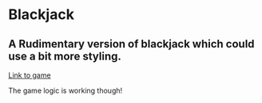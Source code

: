# Blackjack

## A Rudimentary version of blackjack which could use a bit more styling.

[Link to game](https://vindevoghel.github.io/Blackjack/ "Blackjack")

The game logic is working though!
